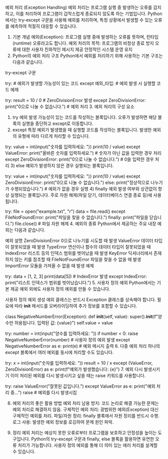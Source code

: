 예외 처리 (Exception Handling)
예외 처리는 프로그램 실행 중 발생하는 오류를 감지하고, 이를 처리하여 프로그램이 갑작스럽게 종료되지 않도록 하는 기법입니다. Python에서는 try-except 구문을 사용해 예외를 처리하며, 특정 상황에서 발생할 수 있는 오류를 예측하여 적절히 대응할 수 있습니다.

1. 기본 개념
예외(Exception): 프로그램 실행 중에 발생하는 오류를 뜻하며, 런타임(runtime) 오류라고도 합니다.
예외 처리의 목적:
프로그램의 비정상 종료 방지
오류에 대한 사용자 친화적인 메시지 제공
안정적인 시스템 운영 유지
2. Python의 예외 처리 구조
Python에서 예외를 처리하기 위해 사용하는 기본 구조는 다음과 같습니다.

try-except 구문

try:
    # 예외가 발생할 가능성이 있는 코드
except 예외_타입:
    # 예외 발생 시 실행할 코드
예제

try:
    result = 10 / 0  # ZeroDivisionError 발생
except ZeroDivisionError:
    print("0으로 나눌 수 없습니다.")  # 예외 처리
3. 예외 처리의 구성 요소
1) try
예외 발생 가능성이 있는 코드를 작성하는 블록입니다.
오류가 발생하면 해당 블록의 실행을 중단하고 except로 이동합니다.
2) except
특정 예외가 발생했을 때 실행할 코드를 작성하는 블록입니다.
발생한 예외의 유형에 따라 다르게 처리할 수 있습니다.

try:
    value = int(input("숫자를 입력하세요: "))
    print(10 / value)
except ValueError:
    print("올바른 숫자를 입력하세요.")  # 숫자가 아닌 값을 입력한 경우 처리
except ZeroDivisionError:
    print("0으로 나눌 수 없습니다.")   # 0을 입력한 경우 처리
3) else
예외가 발생하지 않은 경우 실행되는 블록입니다.

try:
    value = int(input("숫자를 입력하세요: "))
    print(10 / value)
except ZeroDivisionError:
    print("0으로 나눌 수 없습니다.")
else:
    print("정상적으로 나누기가 수행되었습니다.")  # 예외가 없을 경우 실행
4) finally
예외 발생 여부와 상관없이 항상 실행되는 블록입니다.
주로 자원 해제(파일 닫기, 데이터베이스 연결 종료 등)에 사용됩니다.

try:
    file = open("example.txt", "r")
    data = file.read()
except FileNotFoundError:
    print("파일을 찾을 수 없습니다.")
finally:
    print("파일을 닫습니다.")
    file.close()  # 파일 자원 해제
4. 예외의 종류
Python에서 제공하는 주요 내장 예외는 다음과 같습니다.

예외	설명
ZeroDivisionError	0으로 나누기를 시도할 때 발생
ValueError	데이터 타입이 잘못되었을 때 발생
TypeError	연산이나 함수의 데이터 타입이 잘못되었을 때
IndexError	리스트 등의 인덱스 범위를 벗어났을 때 발생
KeyError	딕셔너리에서 존재하지 않는 키를 참조할 때
FileNotFoundError	파일을 찾을 수 없을 때 발생
ImportError	모듈을 가져올 수 없을 때 발생
예제

try:
    data = [1, 2, 3]
    print(data[5])  # IndexError 발생
except IndexError:
    print("리스트 인덱스가 범위를 벗어났습니다.")
5. 사용자 정의 예외
Python에서는 기본 제공 예외 외에도 사용자 정의 예외를 만들 수 있습니다.

사용자 정의 예외 생성
예외 클래스는 반드시 Exception 클래스를 상속해야 합니다.
필요에 따라 __init__ 메서드를 오버라이딩하여 추가 정보를 포함할 수 있습니다.

class NegativeNumberError(Exception):
    def __init__(self, value):
        super().__init__(f"양수만 허용됩니다. 입력된 값: {value}")
        self.value = value

try:
    number = int(input("양수를 입력하세요: "))
    if number < 0:
        raise NegativeNumberError(number)  # 사용자 정의 예외 발생
except NegativeNumberError as e:
    print(e)  # 예외 메시지 출력
6. 다중 예외 처리
하나의 except 블록에서 여러 예외를 동시에 처리할 수도 있습니다.

try:
    x = int(input("숫자를 입력하세요: "))
    result = 10 / x
except (ValueError, ZeroDivisionError) as e:
    print(f"예외가 발생했습니다: {e}")
7. 예외 다시 발생시키기
이미 처리된 예외를 다시 발생시키고 싶을 때는 raise 키워드를 사용합니다.

try:
    raise ValueError("잘못된 값입니다.")
except ValueError as e:
    print("예외 처리 중...")
    raise  # 예외를 다시 발생시킴

8. 예외 처리의 좋은 활용 방법
예외 처리 남용 방지: 코드 논리로 해결 가능한 문제는 예외 처리로 해결하지 않음.
구체적인 예외 처리: 광범위한 예외(Exception) 대신 구체적인 예외를 처리.
파일/자원 정리: finally 블록에서 자원 정리를 반드시 수행.
로그 사용: 발생한 예외 정보를 로깅하여 문제 원인 파악.

9. 정리
예외 처리는 예상치 못한 오류로부터 프로그램을 보호하고 안정성을 높이는 도구입니다.
Python의 try-except 구문과 finally, else 블록을 활용하면 유연한 오류 처리가 가능합니다.
사용자 정의 예외를 통해 더 의미 있는 에러 처리를 설계할 수 있습니다.
